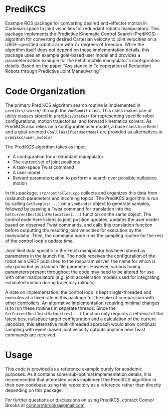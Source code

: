 # PrediKCS

Example ROS package for converting desired end-effector motion in Cartesian space to joint velocities for redundant robotic manipulators. This package implements the Predictive Kinematic Control Search (PrediKCS) algorithm for converting desired Cartesian velocity to joint velocities on a URDF-specified robotic arm with 7+ degrees of freedom. While the algorithm itself does not depend on these implementation details, this package uses an example goal-based user model and provides a parameterization example for the Fetch mobile manipulator's configuration details. Based on the paper "Assistance in Teleoperation of Redundant Robots through Predictive Joint Maneuvering".

# Code Organization

The primary PrediKCS algorithm search routine is implemented in `predikcs/search/` through the `VooBandit` class. This class makes use of utility classes stored in `predikcs/states/` for representing specific robot configurations, motion trajectories, and forward kinematics solvers. As PrediKCS also relies on a configurable user model, a base class `UserModel` and a goal-oriented `GoalClassifierUserModel` are provided as alternatives in `predikcs/user_models/`.

The PrediKCS algorithm takes as input:
+ A configuration for a redundant manipulator
+ The current set of joint positions
+ A task-space Twist command
+ A user model
+ Reward parameterization to perform a search over possible nullspace motion

In this package, `src/controller.cpp` collects and organizes this data from roslaunch parameters and incoming topics. The PrediKCS algorithm is run by calling `GetSamples(...)` on a `VooBandit` object to generate samples, followed by passing a Twist command for translation into the `GetCurrentBestJointVelocities(...)` function on the same object. The control node here listens to joint position updates, updates the user model based on observed Twist commands, and calls this translation function before outputting the resulting joint velocities for execution by the manipulator. Then, the command node runs the sampling routine for the rest of the control loop's update time.

Joint limit data specific to the Fetch manipulator has been stored as parameters in the launch file. The node receives the configuration of the robot as a URDF published to the rosparam server, the name for which is also provided as a launch file parameter. However, various tuning parameters present throughout the code may need to be altered for use with other manipulators (e.g. joint acceleration models used for integrating estimated motion during trajectory rollouts).

A note on implementation: the control loop is kept single-threaded and executes at a fixed rate in this package for the sake of comparision with other controllers. An alternative implementation requiring minimal changes is to run these routines in separate threads. Since the `GetCurrentBestJointVelocities(...)` function only requires a retrieval of the latest best nullspace target configuration and a calculation of the current Jacobian, this alternative multi-threaded approach would allow continual sampling with event-based joint velocity outputs anytime new Twist commands are received.

# Usage
This code is provided as a reference example purely for academic purposes. As it contains some sub-optimal implementation details, it is recommended that interested users implement the PrediKCS algorithm in their own codebase using this repository as a reference rather than directly depending on this package.

For further questions or discussions on using PrediKCS, contact Connor Brooks at connormbrooks@gmail.com.
